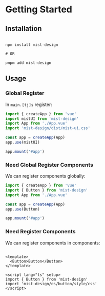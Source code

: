 # Getting Started


## Installation

```shell

npm install mist-design

# OR

pnpm add mist-design

```

## Usage


### Global Register

In `main.[tj]s` register:

```ts
import { createApp } from 'vue'
import mistUI from 'mist-design'
import App from './App.vue'
import 'mist-design/dist/mist-ui.css'

const app = createApp(App)
app.use(mistUI)

app.mount('#app')
```


###  Need Global Register Components

We can register components globally:

```ts
import { createApp } from 'vue'
import { Button } from 'mist-design'
import App from './App.vue'

const app = createApp(App)
app.use(Button)

app.mount('#app')
```


### Need Register Components

We can register components in components:

```vue

<template>
  <Button>Button</Button>
</template>

<script lang="ts" setup>
import { Button } from 'mist-design'
import 'mist-design/es/button/style/css'
</script>
```

